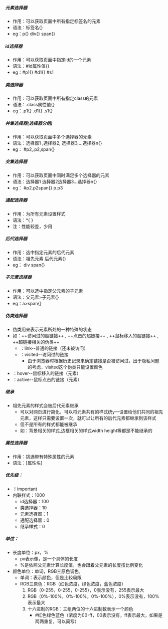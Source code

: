 ##### 元素选择器
- 作用：可以获取页面中所有指定标签名的元素
- 语法：标签名{}
- eg：p{}  div{}  span{}

##### id选择器
- 作用：可以获取页面中指定id的一个元素
- 语法：#id属性值{}
- eg：#p1{}  #d1{} #s1

##### 类选择器
- 作用：可以获取页面中所有指定class的元素
- 语法：.class属性值{}
- eg：.p1{}  .d1{}  .s1{}

##### 并集选择器(选择器分组)
- 作用：可以获取页面中多个选择器的元素
- 语法：选择器1 ,选择器2, 选择器3,...选择器n{}
- eg： #p2,.p2,span{}

##### 交集选择器
- 作用：可以获取页面中同时满足多个选择器的元素
- 语法：选择器1 选择器2选择器3...选择器n{}
- eg： #p2.p2span{}   p.p3

##### 通配选择器
- 作用：为所有元素设置样式
- 语法：*{ }
- 注：性能较差，少用

##### 后代选择器
- 作用：选中指定元素的后代元素
- 语法：祖先元素 后代元素{}
- eg： div span{}
  
##### 子元素选择器
- 作用：可以选中指定父元素的子元素
- 语法：父元素>子元素{}
- eg：a>span{}

##### 伪类选择器
- 伪类用来表示元素所处的一种特殊的状态
- 如：++访问过的超链接++ , ++点击的超链接++ , ++鼠标移入的超链接++ , ++超链接相关的伪类++
  - ：link--普通的链接（还未被访问）
  - ：visited--访问过的链接
	- 由于浏览器时根据历史记录来确定链接是否被访问过，出于隐私问题的考虑，visited这个伪类只能设置颜色
 - ：hover--鼠标移入的链接（元素）
 - ：active--鼠标点击的链接（元素）

##### 继承
- 祖先元素的样式会被后代元素继承
   - 可以对网页进行简化，可以将元素共有的样式统y一设置给他们共同的祖先元素，这样只需要设置一次，就可以让所有的后代元素都继承到该样式
   - 但不是所有的样式都能被继承 
   - 如：背景相关的样式,边框相关的样式width height等都是不能继承的

##### 属性选择器
- 作用：挑选带有特殊属性的元素
- 语法：[属性名]

##### 优先级：
- ！important
- 内联样式：1000
    - id选择器：100
    - 类选择器：10
    - 元素选择器：1
    - 通配选择器：0
    - 继承样式：0

##### 单位：
- 长度单位：px，%
   - px表示像，是一个具体的长度
   - %是依照父元素计算长度值，也会跟着父元素的长度按比例变化
- 颜色单位：单词，RGB三原色调色，
   - 单词：表示颜色，但是比较局限
   - RGB三原色：RGB（红色浓度，绿色浓度，蓝色浓度）
     1. RGB（0-255，0-255，0-255），0表示没有，255表示最大
     2. RGB（0%-100%，0%-100%，0%-100%），0%表示没有，100%表示最大
     3. 十六进制的RGB：三组两位的十六进制数表示一个颜色
        - #红色绿色蓝色（浓度为00-ff，00表示没有，ff表示最大，如果是两两重复，可以简写）